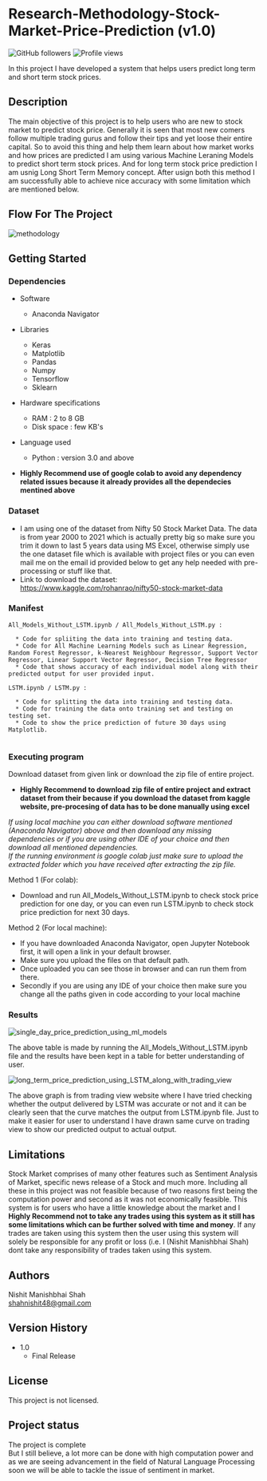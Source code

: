# Research-Methodology-Stock-Market-Price-Prediction (v1.0)
![GitHub followers](https://img.shields.io/github/followers/nishitshahnz?style=social)
![Profile views](https://gpvc.arturio.dev/nishitshahnz)

In this project I have developed a system that helps users predict long term and short term stock prices.

## Description
The main objective of this project is to help users who are new to stock market to predict stock price. Generally it is seen that most new comers follow multiple trading gurus and follow their tips and yet loose their entire capital. So to avoid this thing and help them learn about how market works and how prices are predicted I am using various Machine Leraning Models to predict short term stock prices. And for long term stock price prediction I am usnig Long Short Term Memory concept. After usign both this method I am successfully able to achieve nice accuracy with some limitation which are mentioned below.


## Flow For The Project

![methodology](https://user-images.githubusercontent.com/42907233/129965202-71f1d11b-dbcb-4f66-9803-1d59a4aa0ef9.PNG)


## Getting Started

### Dependencies
* Software
  * Anaconda Navigator
* Libraries
  * Keras
  * Matplotlib
  * Pandas
  * Numpy
  * Tensorflow
  * Sklearn
* Hardware specifications
  * RAM : 2 to 8 GB
  * Disk space : few KB's
* Language used
  * Python : version 3.0 and above
  
* **Highly Recommend use of google colab to avoid any dependency related issues because it already provides all the dependecies mentined above**

### Dataset
* I am using one of the dataset from Nifty 50 Stock Market Data. The data is from year 2000 to 2021 which is actually pretty big so make sure you trim it down to last 5 years data using MS Excel, otherwise simply use the one dataset file which is available with project files or you can even mail me on the email id provided below to get any help needed with pre-processing or stuff like that. 
* Link to download the dataset: https://www.kaggle.com/rohanrao/nifty50-stock-market-data

### Manifest
```
All_Models_Without_LSTM.ipynb / All_Models_Without_LSTM.py :

  * Code for spliiting the data into training and testing data.
  * Code for All Machine Learning Models such as Linear Regression, Random Forest Regressor, k-Nearest Neighbour Regressor, Support Vector Regressor, Linear Support Vector Regressor, Decision Tree Regressor
  * Code that shows accuracy of each individual model along with their predicted output for user provided input.

LSTM.ipynb / LSTM.py :

  * Code for splitting the data into training and testing data.
  * Code for training the data onto training set and testing on testing set.
  * Code to show the price prediction of future 30 days using Matplotlib.
  
```

### Executing program

Download dataset from given link or download the zip file of entire project.</br>

* **Highly Recommend  to download zip file of entire project and extract dataset from their because if you download the dataset from kaggle website, pre-procesing of data has to be done manually using excel**

*If using local machine you can either download software mentioned (Anaconda Navigator) above and then download any missing dependencies or if you are using other IDE of your choice and then download all mentioned dependencies.*</br>
*If the running environment is google colab just make sure to upload the extracted folder which you have received after extracting the zip file.*

Method 1 (For colab):
* Download and run All_Models_Without_LSTM.ipynb to check stock price prediction for one day, or you can even run LSTM.ipynb to check stock price prediction for next 30 days.

Method 2 (For local machine):
* If you have downloaded Anaconda Navigator, open Jupyter Notebook first, it will open a link in your default browser.
* Make sure you upload the files on that default path.
* Once uploaded you can see those in browser and can run them from there.
* Secondly if you are using any IDE of your choice then make sure you change all the paths given in code according to your local machine

### Results
![single_day_price_prediction_using_ml_models](https://user-images.githubusercontent.com/42907233/129986932-5d8e393c-3499-4915-8efa-e2e4e529680c.PNG)

The above table is made by running the All_Models_Without_LSTM.ipynb file and the results have been kept in a table for better understanding of user.

![long_term_price_prediction_using_LSTM_along_with_trading_view](https://user-images.githubusercontent.com/42907233/129986928-241cbf72-8372-490d-9e2c-e6f135a450a5.PNG)

The above graph is from trading view website where I have tried checking whether the output delivered by LSTM was accurate or not and it can be clearly seen that the curve matches the output from LSTM.ipynb file. Just to make it easier for user to understand I have drawn same curve on trading view to show our predicted output to actual output.

## Limitations
Stock Market comprises of many other features such as Sentiment Analysis of Market, specific news release of a Stock and much more. Including all these in this project was not feasible because of two reasons first being the computation power and second as it was not economically feasible.
This system is for users who have a little knowledge about the market and I **Highly Recommend not to take any trades using this system as it still has some limitations which can be further solved with time and money**. If any trades are taken using this system then the user using this system will solely be responsible for any profit or loss (i.e. I (Nishit Manishbhai Shah) dont take any responsibility of trades taken using this system.

## Authors
Nishit Manishbhai Shah<br/>
shahnishit48@gmail.com

## Version History
* 1.0
    * Final Release

## License
This project is not licensed.

## Project status
The project is complete</br>
But I still believe, a lot more can be done with high computation power and as we are seeing advancement in the field of Natural Language Processing soon we will be able to tackle the issue of sentiment in market.
